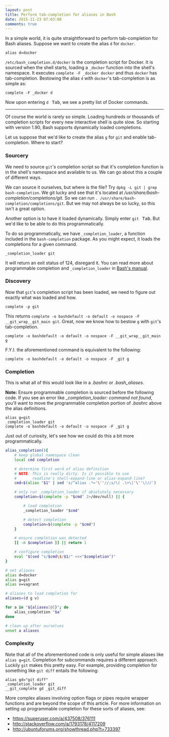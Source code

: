 ```yaml
---
layout: post
title: Perform tab-completion for aliases in Bash
date: 2015-11-23 07:03:08
comments: true
---
```


In a simple world, it is quite straightforward to perform tab-completion for Bash aliases. Suppose we want to create the alias `d` for `docker`.

    alias d=docker

`/etc/bash_completion.d/docker` is the completion script for Docker. It is sourced when the shell starts, loading a `_docker` function into the shell's namespace. It executes `complete -F _docker docker` and thus `docker` has tab-completion. Bestowing the alias `d` with `docker`'s tab-completion is as simple as:

    complete -F _docker d

Now upon entering `d ` <kbd>Tab</kbd>, we see a pretty list of Docker commands.

---

Of course the world is rarely so simple. Loading hundreds or thousands of completion scripts for every new interactive shell is quite slow. So starting with version 1.90, Bash supports dynamically loaded completions.

Let us suppose that we'd like to create the alias `g` for `git` and enable tab-completion. Where to start?

### Sourcery

We need to source `git`'s completion script so that it's completion function is in the shell's namespace and available to us. We can go about this a couple of different ways.

We can source it ourselves, but where is the file? Try `dpkg -L git | grep bash-completion`. We git lucky and see that it's located at */usr/share/bash-completion/completions/git*. So we can run `. /usr/share/bash-completion/completions/git`. But we may not always be so lucky, so this isn't a great option.

Another option is to have it loaded dynamically. Simply enter `git ` <kbd>Tab</kbd>. But we'd like to be able to do this programmatically.

To do so programmatically, we have `_completion_loader`, a function included in the `bash-completion` package. As you might expect, it loads the completions for a given command.

    _completion_loader git

It will return an exit status of 124, disregard it. You can read more about programmable completion and `_completion_loader` in [Bash's manual](https://www.gnu.org/software/bash/manual/html_node/Programmable-Completion.html).

### Discovery

Now that `git`'s completion script has been loaded, we need to figure out exactly what was loaded and how.

    complete -p git

This returns `complete -o bashdefault -o default -o nospace -F __git_wrap__git_main git`. Great, now we know how to bestow `g` with `git`'s tab-completion.

    complete -o bashdefault -o default -o nospace -F __git_wrap__git_main g

F.Y.I. the aforementioned command is equivalent to the following:

    complete -o bashdefault -o default -o nospace -F _git g

### Completion

This is what all of this would look like in a *.bashrc* or *.bash_aliases*.

**Note:** Ensure programmable completion is sourced before the following code. If you see an error like *_completion_loader: command not found*, you'll want to move the programmable completion portion of *.bashrc* above the alias definitions.

    alias g=git
    _completion_loader git
    complete -o bashdefault -o default -o nospace -F _git g

Just out of curiosity, let's see how we could do this a bit more programmatically.

~~~ bash
alias_completion(){
    # keep global namespace clean
    local cmd completion

    # determine first word of alias definition
    # NOTE: This is really dirty. Is it possible to use
    #       readline's shell-expand-line or alias-expand-line?
    cmd=$(alias "$1" | sed 's/^alias .*='\''//;s/\( .\+\|'\''\)//')

    # only run _completion_loader if absolutely necessary
    completion=$(complete -p "$cmd" 2>/dev/null) || {

        # load completion
        _completion_loader "$cmd"

        # detect completion
        completion=$(complete -p "$cmd")
    }

    # ensure completion was detected
    [[ -n $completion ]] || return 1

    # configure completion
    eval "$(sed "s/$cmd\$/$1/" <<<"$completion")"
}

# set aliases
alias d=docker
alias g=git
alias v=vagrant

# aliases to load completion for
aliases=(d g v)

for a in "${aliases[@]}"; do
    alias_completion "$a"
done

# clean up after ourselves
unset a aliases
~~~

### Complexity

Note that all of the aforementioned code is only useful for simple aliases like `alias g=git`. Completion for subcommands requires a different approach. Luckily `git` makes this pretty easy. For example, providing completion for something like `git diff` entails the following:

    alias gd="git diff"
    _completion_loader git
    __git_complete gd _git_diff

More complex aliases involving option flags or pipes require wrapper functions and are beyond the scope of this article. For more information on setting up programmable completion for these sorts of aliases, see:

* https://superuser.com/a/437508/376111
* http://stackoverflow.com/a/1793178/4117209
* http://ubuntuforums.org/showthread.php?t=733397

